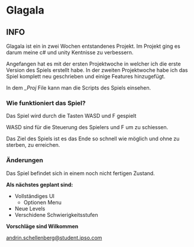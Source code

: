 # Glagala


## INFO

Glagala ist ein in zwei Wochen entstandenes Projekt.
Im Projekt ging es darum meine c# und unity Kentnisse zu verbessern.

Angefangen hat es mit der ersten Projektwoche in welcher ich die erste Version des Spiels erstellt habe.
In der zweiten Projektwoche habe ich das Spiel komplett neu geschrieben und einige Features hinzugefügt.

In dem *_Proj* File kann man die Scripts des Spiels einsehen.

### Wie funktioniert das Spiel?

Das Spiel wird durch die Tasten WASD und F gespielt

WASD sind für die Steuerung des Spielers und F um zu schiessen.

Das Ziel des Spiels ist es das Ende so schnell wie möglich und ohne zu sterben, zu erreichen.

### Änderungen

Das Spiel befindet sich in einem noch nicht fertigen Zustand.

**Als nächstes geplant sind:**
- Vollständiges UI
  - Optionen Menu
- Neue Levels
- Verschidene Schwierigkeitsstufen

**Vorschläge sind Wilkommen**

andrin.schellenberg@student.ipso.com

